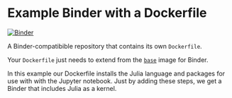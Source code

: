 # Example Binder with a Dockerfile

[![Binder](http://mybinder.org/badge.svg)](http://mybinder.org/repo/binder-project/example-dockerfile)

A Binder-compatibible repository that contains its own `Dockerfile`.

Your `Dockerfile` just needs to extend from the [`base`](https://github.com/binder-project/binder/blob/master/images/base/Dockerfile) image for Binder.

In this example our Dockerfile installs the Julia language and  packages for use with with the Jupyter notebook. Just by adding these steps, we get a Binder that includes Julia as a kernel.
